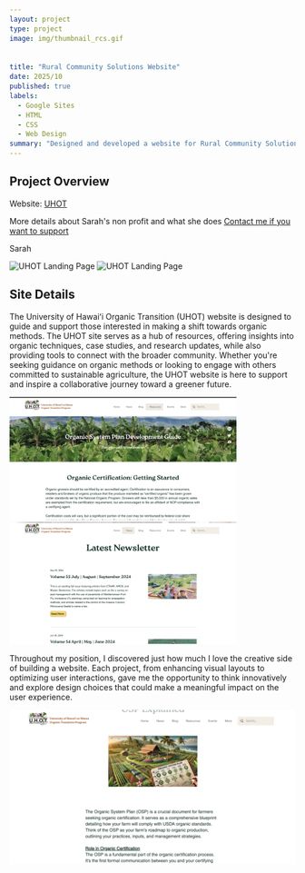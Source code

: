 ```yaml
---
layout: project
type: project
image: img/thumbnail_rcs.gif


title: "Rural Community Solutions Website"
date: 2025/10
published: true
labels:
  - Google Sites
  - HTML
  - CSS
  - Web Design
summary: "Designed and developed a website for Rural Community Solutions, a nonprofit founded by my friend Sarah Benimana, to support building libraries in Rwanda."
---
```


## Project Overview

Website: <a href = "https://www.uhot.org/">UHOT</a>

More details about Sarah's non profit and what she does <a href="https://manoa.hawaii.edu/ctahr/tpss/"> Contact me if you want to support </a>

Sarah 



<p><img src="../img/uhot-resourcespage.png" alt="UHOT Landing Page" width=400> <img src="../img/uhot-homepage.png" alt="UHOT Landing Page" width=400></p>



## Site Details

The University of Hawaiʻi Organic Transition (UHOT) website is designed to guide and support those interested in making a shift towards organic methods. The UHOT site serves as a hub of resources, offering insights into organic techniques, case studies, and research updates, while also providing tools to connect with the broader community. Whether you're seeking guidance on organic methods or looking to engage with others committed to sustainable agriculture, the UHOT website is here to support and inspire a collaborative journey toward a greener future.


<p><img src="../img/uhot-osp.png" alt="UHOT Home Page" width="400"> <img src="../img/uhot-newspage.png" alt = "UHOT News Page" width="400"></p>


Throughout my position, I discovered just how much I love the creative side of building a website. Each project, from enhancing visual layouts to optimizing user interactions, gave me the opportunity to think innovatively and explore design choices that could make a meaningful impact on the user experience.


<p><img src="../img/uhot-osp-explained.png" alt = "UHOT osp explained page" width="599"></p>

